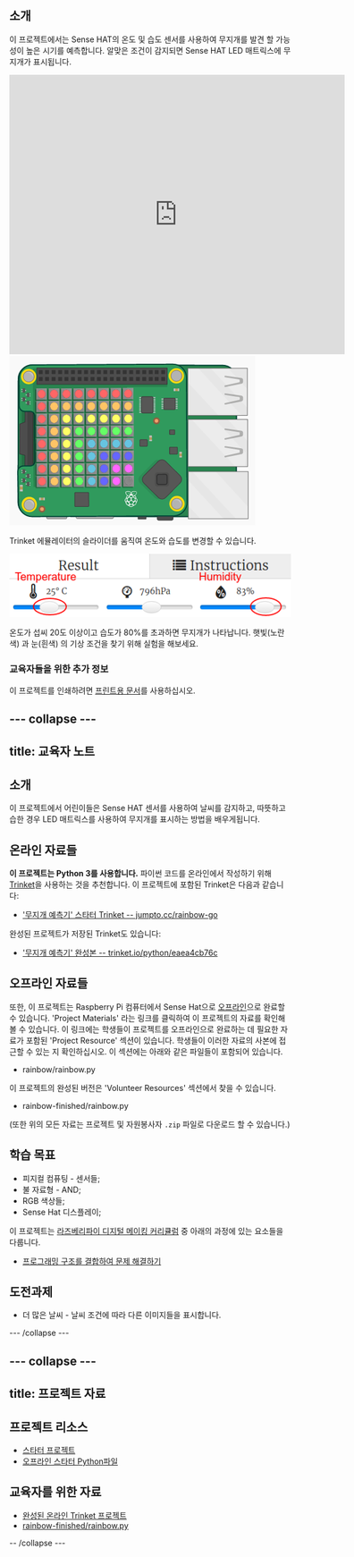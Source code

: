 ## 소개

이 프로젝트에서는 Sense HAT의 온도 및 습도 센서를 사용하여 무지개를 발견 할 가능성이 높은 시기를 예측합니다. 알맞은 조건이 감지되면 Sense HAT LED 매트릭스에 무지개가 표시됩니다.

<div class="trinket">
  <iframe src="https://trinket.io/embed/python/eaea4cb76c?outputOnly=true&start=result" width="600" height="500" frameborder="0" marginwidth="0" marginheight="0" allowfullscreen mark="crwd-mark">
</iframe> <img src="images/rainbow-final.png" />
</div>

Trinket 에뮬레이터의 슬라이더를 움직여 온도와 습도를 변경할 수 있습니다.

![스크린샷](images/rainbow-sliders.png)

온도가 섭씨 20도 이상이고 습도가 80%를 초과하면 무지개가 나타납니다. 햇빛(노란색) 과 눈(흰색) 의 기상 조건을 찾기 위해 실험을 해보세요.

### 교육자들을 위한 추가 정보

이 프로젝트를 인쇄하려면 [프린트용 문서](https://projects.raspberrypi.org/en/projects/rainbow-predictor/print)를 사용하십시오.

## \--- collapse \---

## title: 교육자 노트

## 소개

이 프로젝트에서 어린이들은 Sense HAT 센서를 사용하여 날씨를 감지하고, 따뜻하고 습한 경우 LED 매트릭스를 사용하여 무지개를 표시하는 방법을 배우게됩니다.

## 온라인 자료들

**이 프로젝트는 Python 3를 사용합니다.** 파이썬 코드를 온라인에서 작성하기 위해 [Trinket](https://trinket.io/)을 사용하는 것을 추천합니다. 이 프로젝트에 포함된 Trinket은 다음과 같습니다:

* ['무지개 예측기' 스타터 Trinket -- jumpto.cc/rainbow-go](http://jumpto.cc/rainbow-go)

완성된 프로젝트가 저장된 Trinket도 있습니다:

* ['무지개 예측기' 완성본 -- trinket.io/python/eaea4cb76c](https://trinket.io/python/eaea4cb76c)

## 오프라인 자료들

또한, 이 프로젝트는 Raspberry Pi 컴퓨터에서 Sense Hat으로 [오프라인](https://www.codeclubprojects.org/en-GB/resources/physical-sense-hat/)으로 완료할 수 있습니다. 'Project Materials' 라는 링크를 클릭하여 이 프로젝트의 자료를 확인해볼 수 있습니다. 이 링크에는 학생들이 프로젝트를 오프라인으로 완료하는 데 필요한 자료가 포함된 'Project Resource' 섹션이 있습니다. 학생들이 이러한 자료의 사본에 접근할 수 있는 지 확인하십시오. 이 섹션에는 아래와 같은 파일들이 포함되어 있습니다.

* rainbow/rainbow.py

이 프로젝트의 완성된 버전은 'Volunteer Resources' 섹션에서 찾을 수 있습니다.

* rainbow-finished/rainbow.py

(또한 위의 모든 자료는 프로젝트 및 자원봉사자 `.zip` 파일로 다운로드 할 수 있습니다.)

## 학습 목표

* 피지컬 컴퓨팅 - 센서들;
* 불 자료형 - AND; 
* RGB 색상들;
* Sense Hat 디스플레이;

이 프로젝트는 [라즈베리파이 디지털 메이킹 커리큘럼](http://rpf.io/curriculum) 중 아래의 과정에 있는 요소들을 다룹니다.

* [프로그래밍 구조를 결합하여 문제 해결하기](https://www.raspberrypi.org/curriculum/programming/builder)

## 도전과제

* 더 많은 날씨 - 날씨 조건에 따라 다른 이미지들을 표시합니다. 

\--- /collapse \---

## \--- collapse \---

## title: 프로젝트 자료

## 프로젝트 리소스

* [스타터 프로젝트](http://jumpto.cc/rainbow-go)
* [오프라인 스타터 Python파일](resources/rainbow-rainbow.py)

## 교육자를 위한 자료

* [완성된 온라인 Trinket 프로젝트](https://trinket.io/python/eaea4cb76c)
* [rainbow-finished/rainbow.py](resources/rainbow-final-rainbow.py)

-- /collapse \---
